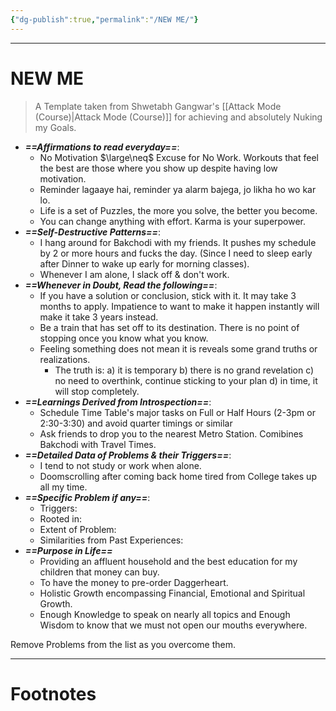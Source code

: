 ```yaml
---
{"dg-publish":true,"permalink":"/NEW ME/"}
---
```



---
# NEW ME
> A Template taken from Shwetabh Gangwar's [[Attack Mode (Course)\|Attack Mode (Course)]] for achieving and absolutely Nuking my Goals.

- ***==Affirmations to read everyday==***:
	- No Motivation $\large\neq$ Excuse for No Work. Workouts that feel the best are those where you show up despite having low motivation.
	- Reminder lagaaye hai, reminder ya alarm bajega, jo likha ho wo kar lo.
	- Life is a set of Puzzles, the more you solve, the better you become.
	- You can change anything with effort. Karma is your superpower.
- ***==Self-Destructive Patterns==***:
	- I hang around for Bakchodi with my friends. It pushes my schedule by 2 or more hours and fucks the day. (Since I need to sleep early after Dinner to wake up early for morning classes).
	- Whenever I am alone, I slack off & don't work.
- ***==Whenever in Doubt, Read the following==***:
	- If you have a solution or conclusion, stick with it. It may take 3 months to apply. Impatience to want to make it happen instantly will make it take 3 years instead.
	- Be a train that has set off to its destination. There is no point of stopping once you know what you know.
	- Feeling something does not mean it is reveals some grand truths or realizations.
		- The truth is: a) it is temporary b) there is no grand revelation c) no need to overthink, continue sticking to your plan d) in time, it will stop completely.
- ***==Learnings Derived from Introspection==***:
	- Schedule Time Table's major tasks on Full or Half Hours (2-3pm or 2:30-3:30) and avoid quarter timings or similar
	- Ask friends to drop you to the nearest Metro Station. Comibines Bakchodi with Travel Times. 
- ***==Detailed Data of Problems & their Triggers==***:
	- I tend to not study or work when alone.
	- Doomscrolling after coming back home tired from College takes up all my time.
- ***==Specific Problem if any==***:
	- Triggers:
	- Rooted in:
	- Extent of Problem:
	- Similarities from Past Experiences:
- ***==Purpose in Life==***
	- Providing an affluent household and the best education for my children that money can buy.
	- To have the money to pre-order Daggerheart.
	- Holistic Growth encompassing Financial, Emotional and Spiritual Growth.
	- Enough Knowledge to speak on nearly all topics and Enough Wisdom to know that we must not open our mouths everywhere.

Remove Problems from the list as you overcome them.

---
# Footnotes